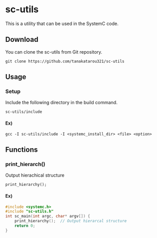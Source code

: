 # sc-utils
This is a utility that can be used in the SystemC code.

## Download
You can clone the sc-utils from Git repository.
```git
git clone https://github.com/tanakatarou321/sc-utils
```

## Usage
### Setup
Include the following directory in the build command.
```
sc-utils/include
```
#### Ex)
```
gcc -I sc-utils/include -I <systemc_install_dir> <file> <option>
```
## Functions
### print_hierarch()
Output hierachical structure
```
print_hierarchy();
```
#### Ex)
```c
#include <systemc.h>
#include "sc-utils.h"
int sc_main(int argc, char* argv[]) {
    print_hierarchy();  // Output hierarcal structure
    return 0;
}
```
